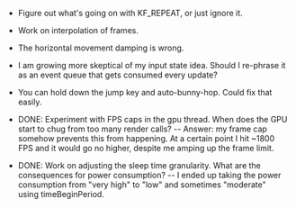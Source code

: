 - Figure out what's going on with KF_REPEAT, or just ignore it.
- Work on interpolation of frames.
- The horizontal movement damping is wrong.
- I am growing more skeptical of my input state idea. Should I re-phrase it as an event queue that gets consumed every update?
- You can hold down the jump key and auto-bunny-hop. Could fix that easily.

- DONE: Experiment with FPS caps in the gpu thread. When does the GPU start to chug from too many render calls?
-- Answer: my frame cap somehow prevents this from happening. At a certain point I hit ~1800 FPS and it would go no higher, despite me amping up the frame limit.
- DONE: Work on adjusting the sleep time granularity. What are the consequences for power consumption?
-- I ended up taking the power consumption from "very high" to "low" and sometimes "moderate" using timeBeginPeriod.